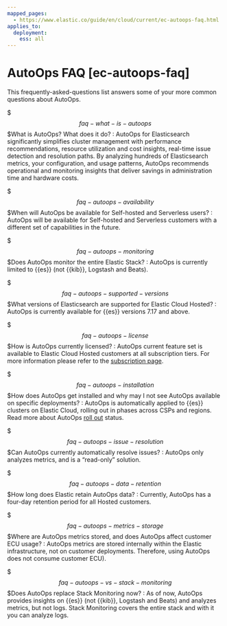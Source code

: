 ```yaml
---
mapped_pages:
  - https://www.elastic.co/guide/en/cloud/current/ec-autoops-faq.html
applies_to:
  deployment:
    ess: all
---
```


# AutoOps FAQ [ec-autoops-faq]

This frequently-asked-questions list answers some of your more common questions about AutoOps.

$$$faq-what-is-autoops$$$What is AutoOps? What does it do?
:   AutoOps for Elasticsearch significantly simplifies cluster management with performance recommendations, resource utilization and cost insights, real-time issue detection and resolution paths. By analyzing hundreds of Elasticsearch metrics, your configuration, and usage patterns, AutoOps recommends operational and monitoring insights that deliver savings in administration time and hardware costs.

$$$faq-autoops-availability$$$When will AutoOps be available for Self-hosted and Serverless users?
:   AutoOps will be available for Self-hosted and Serverless customers with a different set of capabilities in the future.

$$$faq-autoops-monitoring$$$Does AutoOps monitor the entire Elastic Stack?
:   AutoOps is currently limited to {{es}} (not {{kib}}, Logstash and Beats).

$$$faq-autoops-supported-versions$$$What versions of Elasticsearch are supported for Elastic Cloud Hosted?
:   AutoOps is currently available for {{es}} versions 7.17 and above.

$$$faq-autoops-license$$$How is AutoOps currently licensed?
:   AutoOps current feature set is available to Elastic Cloud Hosted customers at all subscription tiers. For more information please refer to the [subscription page](https://www.elastic.co/subscriptions/cloud).

$$$faq-autoops-installation$$$How does AutoOps get installed and why may I not see AutoOps available on specific deployments?
:   AutoOps is automatically applied to {{es}} clusters on Elastic Cloud, rolling out in phases across CSPs and regions. Read more about AutoOps [roll out](ec-autoops-regions.md) status.

$$$faq-autoops-issue-resolution$$$Can AutoOps currently automatically resolve issues?
:   AutoOps only analyzes metrics, and is a “read-only” solution.

$$$faq-autoops-data-retention$$$How long does Elastic retain AutoOps data?
:   Currently, AutoOps has a four-day retention period for all Hosted customers.

$$$faq-autoops-metrics-storage$$$Where are AutoOps metrics stored, and does AutoOps affect customer ECU usage?
:   AutoOps metrics are stored internally within the Elastic infrastructure, not on customer deployments. Therefore, using AutoOps does not consume customer ECU).

$$$faq-autoops-vs-stack-monitoring$$$Does AutoOps replace Stack Monitoring now?
:   As of now, AutoOps provides insights on {{es}} (not {{kib}}, Logstash and Beats) and analyzes metrics, but not logs. Stack Monitoring covers the entire stack and with it you can analyze logs.


